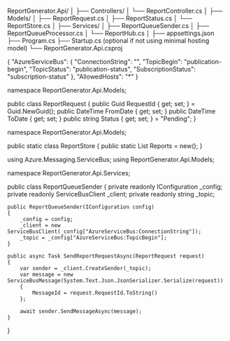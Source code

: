 ReportGenerator.Api/
│
├── Controllers/
│   └── ReportController.cs
│
├── Models/
│   ├── ReportRequest.cs
│   ├── ReportStatus.cs
│   └── ReportStore.cs
│
├── Services/
│   ├── ReportQueueSender.cs
│   ├── ReportQueueProcessor.cs
│   └── ReportHub.cs
│
├── appsettings.json
├── Program.cs
├── Startup.cs (optional if not using minimal hosting model)
└── ReportGenerator.Api.csproj

{
  "AzureServiceBus": {
    "ConnectionString": "<Your Connection String>",
    "TopicBegin": "publication-begin",
    "TopicStatus": "publication-status",
    "SubscriptionStatus": "subscription-status"
  },
  "AllowedHosts": "*"
}

namespace ReportGenerator.Api.Models;

public class ReportRequest
{
    public Guid RequestId { get; set; } = Guid.NewGuid();
    public DateTime FromDate { get; set; }
    public DateTime ToDate { get; set; }
    public string Status { get; set; } = "Pending";
}

namespace ReportGenerator.Api.Models;

public static class ReportStore
{
    public static List<ReportRequest> Reports = new();
}

using Azure.Messaging.ServiceBus;
using ReportGenerator.Api.Models;

namespace ReportGenerator.Api.Services;

public class ReportQueueSender
{
    private readonly IConfiguration _config;
    private readonly ServiceBusClient _client;
    private readonly string _topic;

    public ReportQueueSender(IConfiguration config)
    {
        _config = config;
        _client = new ServiceBusClient(_config["AzureServiceBus:ConnectionString"]);
        _topic = _config["AzureServiceBus:TopicBegin"];
    }

    public async Task SendReportRequestAsync(ReportRequest request)
    {
        var sender = _client.CreateSender(_topic);
        var message = new ServiceBusMessage(System.Text.Json.JsonSerializer.Serialize(request))
        {
            MessageId = request.RequestId.ToString()
        };

        await sender.SendMessageAsync(message);
    }
}
